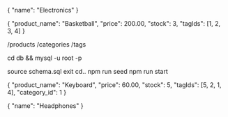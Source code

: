 {
"name": "Electronics"
}

{
"product_name": "Basketball",
"price": 200.00,
"stock": 3,
"tagIds": [1, 2, 3, 4]
}

/products
/categories
/tags

cd db && mysql -u root -p

source schema.sql
exit
cd..
npm run seed
npm run start

{
"product_name": "Keyboard",
"price": 60.00,
"stock": 5,
"tagIds": [5, 2, 1, 4],
"category_id": 1
}

{
"name": "Headphones"
}

